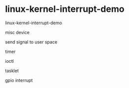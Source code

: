 # linux-kernel-interrupt-demo
linux-kernel-interrupt-demo

misc device

send signal to user space

timer

ioctl

tasklet

gpio interrupt

